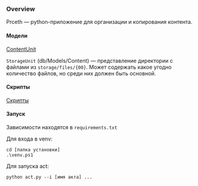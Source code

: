 ### Overview

Prceth — python-приложение для организации и копирования контента.

#### Модели

[ContentUnit](models/content_unit.md)

`StorageUnit` (db/Models/Content) — представление директории с файлами из `storage/files/{00}`. Может содержать какое угодно количество файлов, но среди них должен быть основной.

#### Скрипты

[Скрипты](executables/README.md)

#### Запуск

Зависимости находятся в `requirements.txt`

Для входа в venv:

```
cd [папка установки]
.\venv.ps1
```

Для запуска act:

```
python act.py --i [имя акта] ...
```
